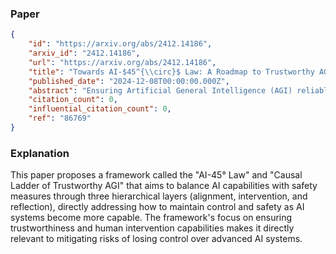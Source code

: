 ### Paper

```json
{
	"id": "https://arxiv.org/abs/2412.14186",
	"arxiv_id": "2412.14186",
	"url": "https://arxiv.org/abs/2412.14186",
	"title": "Towards AI-$45^{\\circ}$ Law: A Roadmap to Trustworthy AGI",
	"published_date": "2024-12-08T00:00:00.000Z",
	"abstract": "Ensuring Artificial General Intelligence (AGI) reliably avoids harmful behaviors is a critical challenge, especially for systems with high autonomy or in safety-critical domains. Despite various safety assurance proposals and extreme risk warnings, comprehensive guidelines balancing AI safety and capability remain lacking. In this position paper, we propose the \\textit{AI-\\textbf{$45^{\\circ}$} Law} as a guiding principle for a balanced roadmap toward trustworthy AGI, and introduce the \\textit{Causal Ladder of Trustworthy AGI} as a practical framework. This framework provides a systematic taxonomy and hierarchical structure for current AI capability and safety research, inspired by Judea Pearl's ``Ladder of Causation''. The Causal Ladder comprises three core layers: the Approximate Alignment Layer, the Intervenable Layer, and the Reflectable Layer. These layers address the key challenges of safety and trustworthiness in AGI and contemporary AI systems. Building upon this framework, we define five levels of trustworthy AGI: perception, reasoning, decision-making, autonomy, and collaboration trustworthiness. These levels represent distinct yet progressive aspects of trustworthy AGI. Finally, we present a series of potential governance measures to support the development of trustworthy AGI.",
	"citation_count": 0,
	"influential_citation_count": 0,
	"ref": "86769"
}
```

### Explanation

This paper proposes a framework called the "AI-45° Law" and "Causal Ladder of Trustworthy AGI" that aims to balance AI capabilities with safety measures through three hierarchical layers (alignment, intervention, and reflection), directly addressing how to maintain control and safety as AI systems become more capable. The framework's focus on ensuring trustworthiness and human intervention capabilities makes it directly relevant to mitigating risks of losing control over advanced AI systems.
